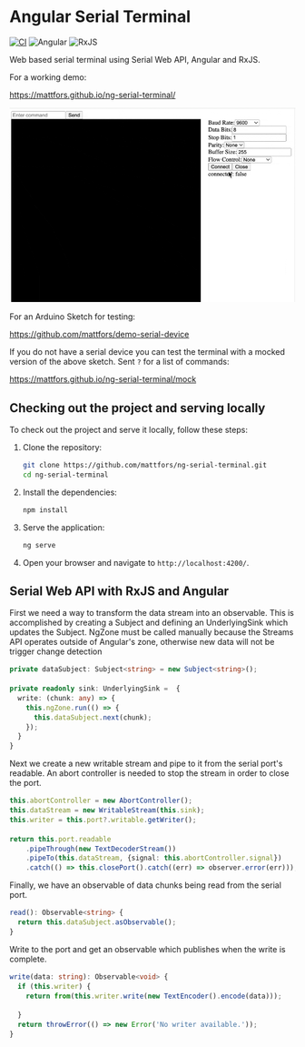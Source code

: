 # Angular Serial Terminal
[![CI](https://github.com/mattfors/ng-serial-terminal/actions/workflows/main.yml/badge.svg)](https://github.com/mattfors/ng-serial-terminal/actions/workflows/main.yml)
![Angular](https://img.shields.io/badge/angular-%23DD0031.svg?style=for-the-badge&logo=angular&logoColor=white)
![RxJS](https://img.shields.io/badge/rxjs-%23B7178C.svg?style=for-the-badge&logo=reactivex&logoColor=white)

Web based serial terminal using Serial Web API, Angular and RxJS.

For a working demo: 

https://mattfors.github.io/ng-serial-terminal/


![Showcase](src/assets/showcase.gif)

For an Arduino Sketch for testing:

https://github.com/mattfors/demo-serial-device

If you do not have a serial device you can test the terminal with a mocked version of the above sketch. Sent ``?`` for a list of commands:

https://mattfors.github.io/ng-serial-terminal/mock


## Checking out the project and serving locally

To check out the project and serve it locally, follow these steps:

1. Clone the repository:
    ```sh
    git clone https://github.com/mattfors/ng-serial-terminal.git
    cd ng-serial-terminal
    ```

2. Install the dependencies:
    ```sh
    npm install
    ```

3. Serve the application:
    ```sh
    ng serve
    ```

4. Open your browser and navigate to `http://localhost:4200/`.


## Serial Web API with RxJS and Angular 
First we need a way to transform the data stream into an observable. This is accomplished by creating a Subject and defining an UnderlyingSink which updates the Subject. NgZone must be called manually because the Streams API operates outside of Angular's zone, otherwise new data will not be trigger change detection  

```typescript
private dataSubject: Subject<string> = new Subject<string>();

private readonly sink: UnderlyingSink =  {
  write: (chunk: any) => {
    this.ngZone.run(() => {
      this.dataSubject.next(chunk);
    });
  }
}
``` 

Next we create a new writable stream and pipe to it from the serial port's readable. An abort controller is needed to stop the stream in order to close the port.
```typescript
this.abortController = new AbortController();
this.dataStream = new WritableStream(this.sink);
this.writer = this.port?.writable.getWriter();

return this.port.readable
    .pipeThrough(new TextDecoderStream())
    .pipeTo(this.dataStream, {signal: this.abortController.signal})
    .catch(() => this.closePort().catch((err) => observer.error(err)));
```

Finally, we have an observable of data chunks being read from the serial port.
```typescript
read(): Observable<string> {
  return this.dataSubject.asObservable();
}
```

Write to the port and get an observable which publishes when the write is complete.
```typescript
write(data: string): Observable<void> {
  if (this.writer) {
    return from(this.writer.write(new TextEncoder().encode(data)));

  }
  return throwError(() => new Error('No writer available.'));
} 
```
